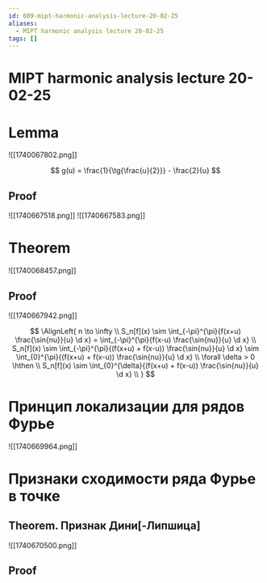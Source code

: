 ```yaml
---
id: 609-mipt-harmonic-analysis-lecture-20-02-25
aliases:
  - MIPT harmonic analysis lecture 20-02-25
tags: []
---
```


# MIPT harmonic analysis lecture 20-02-25

# Lemma

![[1740067802.png]]

$$
g(u) = \frac{1}{\tg{\frac{u}{2}}} - \frac{2}{u}
$$

## Proof

![[1740667518.png]]
![[1740667583.png]]

# Theorem

![[1740068457.png]]

## Proof

![[1740667942.png]]

$$
\AlignLeft{
n \to \infty \\
S_n[f](x) \sim \int_{-\pi}^{\pi}{f(x+u) \frac{\sin{nu}}{u} \d x} =
\int_{-\pi}^{\pi}{f(x-u) \frac{\sin{nu}}{u} \d x} \\
S_n[f](x) \sim \int_{-\pi}^{\pi}{(f(x+u) + f(x-u)) \frac{\sin{nu}}{u} \d x}
\sim \int_{0}^{\pi}{(f(x+u) + f(x-u)) \frac{\sin{nu}}{u} \d x}
\\
\forall \delta > 0 \hthen \\
S_n[f](x) \sim \int_{0}^{\delta}{(f(x+u) + f(x-u)) \frac{\sin{nu}}{u} \d x} \\
}
$$

# Принцип локализации для рядов Фурье

![[1740669964.png]]

# Признаки сходимости ряда Фурье в точке

## Theorem. Признак Дини[-Липшица]

![[1740670500.png]]

## Proof

